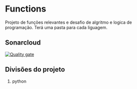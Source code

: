 # Functions

Projeto de funções relevantes e desafio de algritmo e logica de programação. Terá uma pasta para cada liguagem.

## Sonarcloud

[![Quality gate](https://sonarcloud.io/api/project_badges/quality_gate?project=Washingtonban_functions)](https://sonarcloud.io/dashboard?id=Washingtonban_functions)

## Divisões do projeto

1. python